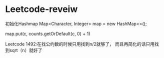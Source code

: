 # Leetcode-reveiw


初始化Hashmap
Map<Character, Integer> map = new HashMap<>();

map.put(c, counts.getOrDefault(c, 0) + 1)

Leetcode 1492:在找公约数的时候只用找到n/2就够了， 而且再简化的话只用找到sqrt（n）就好了

